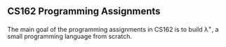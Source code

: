 ## CS162 Programming Assignments

The main goal of the programming assignments in CS162 is to build λ<sup>+</sup>, a small programming language from scratch.

<!-- 1. [Grab your weapon! OCaml in action: 15%](hw1/) <br />
Since you will use OCaml to implement your λ<sup>+</sup> programming language, in this assignment, you will complete some basic programming tasks (e.g., recursions, pattern matching, data types, etc.) in OCaml as the warm-up.

1. [Higher order functions in OCaml + Getting familiar with λ<sup>+</sup>: 15%](hw2/) <br />
In this assignment, you will first practice defining and using higher order functions in OCaml. Next, you will accomplish some basic programming tasks (simple arithmetic, function calls, etc.) in λ<sup>+</sup>.

1. [Interpreting your λ<sup>+</sup> code (part 1): 15%](hw3/) <br/>
In this assignment, you will use OCaml to implement an interpreter for a subset of λ<sup>+</sup> based on its operational semantics.

1. [Interpreting your λ<sup>+</sup> code (part 2): 15%](hw4/) <br/>
In this assignment, you will finish the interpreter for the full λ<sup>+</sup> language.

1. [Type check your λ<sup>+</sup> program: 20%](hw5/) <br/>
In this assignment, you will write a type checker for your λ<sup>+</sup> program such that your checker can reject ill-typed λ<sup>+</sup> programs. 

1. [Infer the types for your λ<sup>+</sup> code: 20%](hw6/) <br/>
In this assignment, you will implement the type inference algorithm that we learn in the class. -->

<!-- 
6. (**Optional**) Verify your λ<sup>+</sup> code (Extra credit): 2% <br/>
Difficulty: **** <br/>
In this assignment, you will leverage an existing symbolic evaluation engine (i.e., Rosette) to verify the correctness of your λ<sup>+</sup> programs. -->
